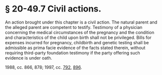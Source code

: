 # § 20-49.7 Civil actions.

<p>An action brought under this chapter is a civil action. The natural parent and the alleged parent are competent to testify. Testimony of a physician concerning the medical circumstances of the pregnancy and the condition and characteristics of the child upon birth shall not be privileged. Bills for expenses incurred for pregnancy, childbirth and genetic testing shall be admissible as prima facie evidence of the facts stated therein, without requiring third-party foundation testimony if the party offering such evidence is under oath.</p><p>1988, cc. 866, 878; 1997, cc. <a href='http://lis.virginia.gov/cgi-bin/legp604.exe?971+ful+CHAP0792'>792</a>, <a href='http://lis.virginia.gov/cgi-bin/legp604.exe?971+ful+CHAP0896'>896</a>.</p>